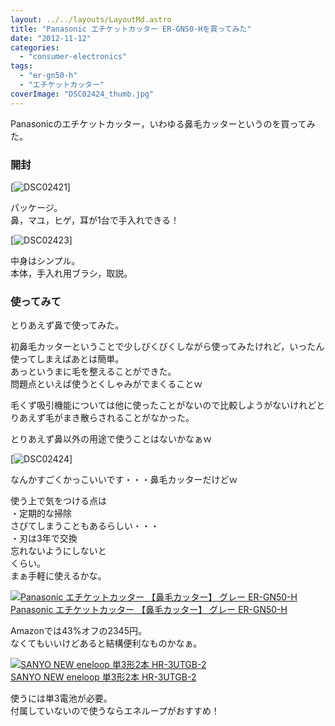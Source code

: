 ```yaml
---
layout: ../../layouts/LayoutMd.astro
title: "Panasonic エチケットカッター ER-GN50-Hを買ってみた"
date: "2012-11-12"
categories: 
  - "consumer-electronics"
tags: 
  - "er-gn50-h"
  - "エチケットカッター"
coverImage: "DSC02424_thumb.jpg"
---
```


Panasonicのエチケットカッター，いわゆる鼻毛カッターというのを買ってみた。

### 開封

[![DSC02421](/wp/images/DSC02421_thumb.jpg "DSC02421")]

パッケージ。  
鼻，マユ，ヒゲ，耳が1台で手入れできる！

[![DSC02423](/wp/images/DSC02423_thumb.jpg "DSC02423")]

中身はシンプル。  
本体，手入れ用ブラシ，取説。

### 使ってみて

とりあえず鼻で使ってみた。

初鼻毛カッターということで少しびくびくしながら使ってみたけれど，いったん使ってしまえばあとは簡単。  
あっというまに毛を整えることができた。  
問題点といえば使うとくしゃみがでまくることｗ

毛くず吸引機能については他に使ったことがないので比較しようがないけれどとりあえず毛がまき散らされることがなかった。

とりあえず鼻以外の用途で使うことはないかなぁｗ

[![DSC02424](/wp/images/DSC02424_thumb.jpg "DSC02424")]

なんかすごくかっこいいです・・・鼻毛カッターだけどｗ

使う上で気をつける点は  
・定期的な掃除  
さびてしまうこともあるらしい・・・  
・刃は3年で交換  
忘れないようにしないと  
くらい。  
まぁ手軽に使えるかな。

[![Panasonic エチケットカッター 【鼻毛カッター】 グレー ER-GN50-H](/wp/images/31umLozZraL._SL160_.jpg)  
Panasonic エチケットカッター 【鼻毛カッター】 グレー ER-GN50-H  
](https://www.amazon.co.jp/exec/obidos/ASIN/B003XOS4NU/mizuka123-22/ref=nosim)

Amazonでは43%オフの2345円。  
なくてもいいけどあると結構便利なものかなぁ。

[![SANYO NEW eneloop 単3形2本 HR-3UTGB-2](/wp/images/51Ae6dPD3wL._SL160_.jpg)  
SANYO NEW eneloop 単3形2本 HR-3UTGB-2  
](https://www.amazon.co.jp/exec/obidos/ASIN/B005V9XNWW/mizuka123-22/ref=nosim)

使うには単3電池が必要。  
付属していないので使うならエネループがおすすめ！
